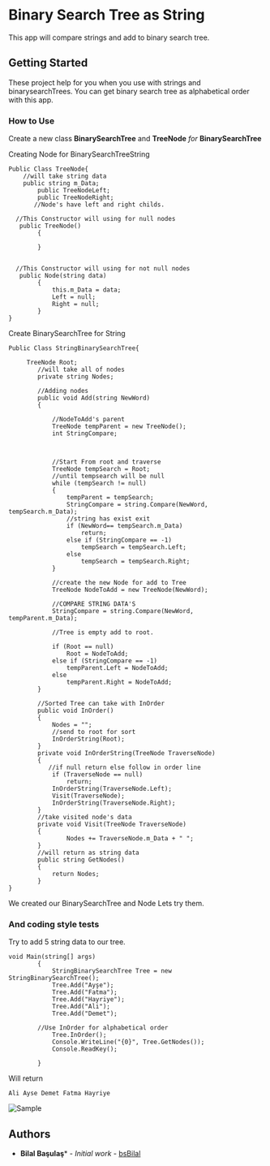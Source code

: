 
# Binary Search Tree as String 

This app will compare strings and add to binary search tree.

## Getting Started
These project help for you when you use with strings and binarysearchTrees. You can get binary search tree as alphabetical order with this app.

### How to Use
Create a new class **BinarySearchTree** and **TreeNode** *for* **BinarySearchTree** 

Creating Node for BinarySearchTreeString
```
Public Class TreeNode{
	//will take string data
	public string m_Data;
        public TreeNodeLeft;
        public TreeNodeRight;
       //Node's have left and right childs.
       
  //This Constructor will using for null nodes
   public TreeNode()
        {

        }

  
  //This Constructor will using for not null nodes
   public Node(string data)
        {
            this.m_Data = data;
            Left = null;
            Right = null;
        }
}
```

Create  BinarySearchTree for String
```
Public Class StringBinarySearchTree{  
	
	 TreeNode Root;
        //will take all of nodes
        private string Nodes;
	    
	    //Adding nodes
        public void Add(string NewWord)
        {

            //NodeToAdd's parent
            TreeNode tempParent = new TreeNode();
            int StringCompare;



            //Start From root and traverse
            TreeNode tempSearch = Root;
            //until tempsearch will be null
            while (tempSearch != null)
            {
                tempParent = tempSearch;
                StringCompare = string.Compare(NewWord, tempSearch.m_Data);
                //string has exist exit
                if (NewWord== tempSearch.m_Data)
                    return;
                else if (StringCompare == -1)
                    tempSearch = tempSearch.Left;
                else
                    tempSearch = tempSearch.Right;
            }
            
            //create the new Node for add to Tree
            TreeNode NodeToAdd = new TreeNode(NewWord);

            //COMPARE STRING DATA'S
            StringCompare = string.Compare(NewWord, tempParent.m_Data);

            //Tree is empty add to root.

            if (Root == null)
                Root = NodeToAdd;
            else if (StringCompare == -1)
                tempParent.Left = NodeToAdd;
            else
                tempParent.Right = NodeToAdd;
        }

        //Sorted Tree can take with InOrder  
        public void InOrder()
        {
            Nodes = "";
            //send to root for sort
            InOrderString(Root);
        }
        private void InOrderString(TreeNode TraverseNode)
        {
           //if null return else follow in order line 
            if (TraverseNode == null)
                return;
            InOrderString(TraverseNode.Left);
            Visit(TraverseNode);
            InOrderString(TraverseNode.Right);
        }
        //take visited node's data
        private void Visit(TreeNode TraverseNode)
        {
                Nodes += TraverseNode.m_Data + " ";      
        }
        //will return as string data
        public string GetNodes()
        {
            return Nodes;
        }
}
```
We created our BinarySearchTree and Node Lets try them.

### And coding style tests
Try to add 5 string data to our tree.

```
void Main(string[] args)
        {
            StringBinarySearchTree Tree = new StringBinarySearchTree();
            Tree.Add("Ayşe");
            Tree.Add("Fatma");
            Tree.Add("Hayriye");
            Tree.Add("Ali");
            Tree.Add("Demet");
		
	    //Use InOrder for alphabetical order	
            Tree.InOrder();
            Console.WriteLine("{0}", Tree.GetNodes());
            Console.ReadKey();

        }
```

Will return 
```
Ali Ayse Demet Fatma Hayriye
```
![Sample](https://user-images.githubusercontent.com/9121424/58753028-303a2580-84a8-11e9-9fe2-b95084608c3a.jpg)



## Authors

* **Bilal Başulaş*** - *Initial work* - [bsBilal](https://github.com/bsBilal)


